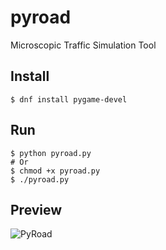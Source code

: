 # pyroad
Microscopic Traffic Simulation Tool

## Install

    $ dnf install pygame-devel

## Run

    $ python pyroad.py
    # Or
    $ chmod +x pyroad.py
    $ ./pyroad.py

## Preview

![PyRoad](https://github.com/jsvgoncalves/pyroad/blob/master/docs/img/pyroad.png)

